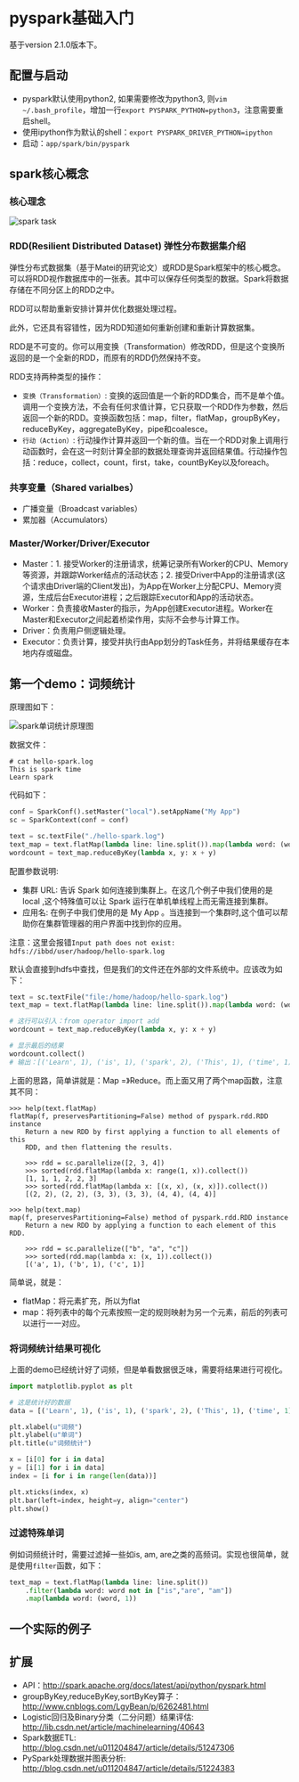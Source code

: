 # pyspark基础入门
基于version 2.1.0版本下。

## 配置与启动

- pyspark默认使用python2, 如果需要修改为python3, 则`vim ~/.bash_profile`，增加一行`export PYSPARK_PYTHON=python3`，注意需要重启shell。
- 使用ipython作为默认的shell：`export PYSPARK_DRIVER_PYTHON=ipython`
- 启动：`app/spark/bin/pyspark`

## spark核心概念

### 核心理念

![spark task](/_img/spark-base.png)

### RDD(Resilient Distributed Dataset) 弹性分布数据集介绍 
弹性分布式数据集（基于Matei的研究论文）或RDD是Spark框架中的核心概念。可以将RDD视作数据库中的一张表。其中可以保存任何类型的数据。Spark将数据存储在不同分区上的RDD之中。 

RDD可以帮助重新安排计算并优化数据处理过程。 

此外，它还具有容错性，因为RDD知道如何重新创建和重新计算数据集。 

RDD是不可变的。你可以用变换（Transformation）修改RDD，但是这个变换所返回的是一个全新的RDD，而原有的RDD仍然保持不变。 

RDD支持两种类型的操作：

- `变换（Transformation）`: 变换的返回值是一个新的RDD集合，而不是单个值。调用一个变换方法，不会有任何求值计算，它只获取一个RDD作为参数，然后返回一个新的RDD。变换函数包括：map，filter，flatMap，groupByKey，reduceByKey，aggregateByKey，pipe和coalesce。
- `行动（Action）`: 行动操作计算并返回一个新的值。当在一个RDD对象上调用行动函数时，会在这一时刻计算全部的数据处理查询并返回结果值。行动操作包括：reduce，collect，count，first，take，countByKey以及foreach。

### 共享变量（Shared varialbes） 

- 广播变量（Broadcast variables）
- 累加器（Accumulators）

### Master/Worker/Driver/Executor 

- Master：1. 接受Worker的注册请求，统筹记录所有Worker的CPU、Memory等资源，并跟踪Worker结点的活动状态；2. 接受Driver中App的注册请求(这个请求由Driver端的Client发出)，为App在Worker上分配CPU、Memory资源，生成后台Executor进程；之后跟踪Executor和App的活动状态。
- Worker：负责接收Master的指示，为App创建Executor进程。Worker在Master和Executor之间起着桥梁作用，实际不会参与计算工作。
- Driver：负责用户侧逻辑处理。
- Executor：负责计算，接受并执行由App划分的Task任务，并将结果缓存在本地内存或磁盘。

## 第一个demo：词频统计
原理图如下：

![spark单词统计原理图](/_img/spark-base-wordcount.png)

数据文件：

```
# cat hello-spark.log 
This is spark time
Learn spark
```

代码如下：

```python
conf = SparkConf().setMaster("local").setAppName("My App")
sc = SparkContext(conf = conf)

text = sc.textFile("./hello-spark.log")
text_map = text.flatMap(lambda line: line.split()).map(lambda word: (word, 1))
wordcount = text_map.reduceByKey(lambda x, y: x + y)
```

配置参数说明:

- 集群 URL: 告诉 Spark 如何连接到集群上。在这几个例子中我们使用的是 local ,这个特殊值可以让 Spark 运行在单机单线程上而无需连接到集群。
- 应用名: 在例子中我们使用的是 My App 。当连接到一个集群时,这个值可以帮助你在集群管理器的用户界面中找到你的应用。

注意：这里会报错`Input path does not exist: hdfs://ibbd/user/hadoop/hello-spark.log`

默认会直接到hdfs中查找，但是我们的文件还在外部的文件系统中。应该改为如下：

```python
text = sc.textFile("file:/home/hadoop/hello-spark.log")
text_map = text.flatMap(lambda line: line.split()).map(lambda word: (word, 1))

# 这行可以引入：from operator import add
wordcount = text_map.reduceByKey(lambda x, y: x + y)

# 显示最后的结果
wordcount.collect()
# 输出：[('Learn', 1), ('is', 1), ('spark', 2), ('This', 1), ('time', 1)]
```

上面的思路，简单讲就是：Map =》Reduce。而上面又用了两个map函数，注意其不同：

```
>>> help(text.flatMap)
flatMap(f, preservesPartitioning=False) method of pyspark.rdd.RDD instance
    Return a new RDD by first applying a function to all elements of this
    RDD, and then flattening the results.
    
    >>> rdd = sc.parallelize([2, 3, 4])
    >>> sorted(rdd.flatMap(lambda x: range(1, x)).collect())
    [1, 1, 1, 2, 2, 3]
    >>> sorted(rdd.flatMap(lambda x: [(x, x), (x, x)]).collect())
    [(2, 2), (2, 2), (3, 3), (3, 3), (4, 4), (4, 4)]

>>> help(text.map)
map(f, preservesPartitioning=False) method of pyspark.rdd.RDD instance
    Return a new RDD by applying a function to each element of this RDD.
    
    >>> rdd = sc.parallelize(["b", "a", "c"])
    >>> sorted(rdd.map(lambda x: (x, 1)).collect())
    [('a', 1), ('b', 1), ('c', 1)]
```

简单说，就是：

- flatMap：将元素扩充，所以为flat
- map：将列表中的每个元素按照一定的规则映射为另一个元素，前后的列表可以进行一一对应。

### 将词频统计结果可视化
上面的demo已经统计好了词频，但是单看数据很乏味，需要将结果进行可视化。

```python
import matplotlib.pyplot as plt

# 这是统计好的数据
data = [('Learn', 1), ('is', 1), ('spark', 2), ('This', 1), ('time', 1)]

plt.xlabel(u"词频")
plt.ylabel(u"单词")
plt.title(u"词频统计")

x = [i[0] for i in data]
y = [i[1] for i in data]
index = [i for i in range(len(data))]

plt.xticks(index, x)
plt.bar(left=index, height=y, align="center")
plt.show()
```

### 过滤特殊单词
例如词频统计时，需要过滤掉一些如is, am, are之类的高频词。实现也很简单，就是使用`filter`函数，如下：

```python
text_map = text.flatMap(lambda line: line.split())
    .filter(lambda word: word not in ["is","are", "am"])
    .map(lambda word: (word, 1))
```

## 一个实际的例子


## 扩展

- API：http://spark.apache.org/docs/latest/api/python/pyspark.html
- groupByKey,reduceByKey,sortByKey算子：http://www.cnblogs.com/LgyBean/p/6262481.html
- Logistic回归及Binary分类（二分问题）结果评估: http://lib.csdn.net/article/machinelearning/40643
- Spark数据ETL: http://blog.csdn.net/u011204847/article/details/51247306
- PySpark处理数据并图表分析: http://blog.csdn.net/u011204847/article/details/51224383
